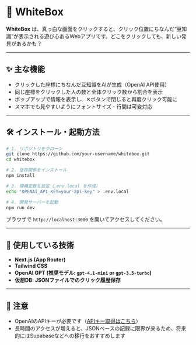 # 🧊 WhiteBox

**WhiteBox** は、真っ白な画面をクリックすると、クリック位置にちなんだ“豆知識”が表示される遊び心あるWebアプリです。どこをクリックしても、新しい発見があるかも？

---

## ✨ 主な機能

- クリックした座標にちなんだ豆知識をAIが生成（OpenAI API使用）
- 同じ座標をクリックした人の数と全体クリック数から割合を表示
- ポップアップで情報を表示し、✕ボタンで閉じると再度クリック可能に
- スマホでも見やすいようにフォントサイズ・行間は可変対応

---

## 🛠 インストール・起動方法

```bash
# 1. リポジトリをクローン
git clone https://github.com/your-username/whitebox.git
cd whitebox

# 2. 依存関係をインストール
npm install

# 3. 環境変数を設定（.env.local を作成）
echo "OPENAI_API_KEY=your-api-key" > .env.local

# 4. 開発サーバーを起動
npm run dev
```

ブラウザで `http://localhost:3000` を開いてアクセスしてください。

---

## 🧠 使用している技術

- **Next.js (App Router)**
- **Tailwind CSS**
- **OpenAI GPT (推奨モデル: `gpt-4.1-mini` or `gpt-3.5-turbo`)**
- **仮想DB: JSONファイルでのクリック履歴保存**

---

## 🔐 注意

- OpenAIのAPIキーが必要です（[APIキー取得はこちら](https://platform.openai.com/account/api-keys)）
- 長時間のアクセスが増えると、JSONベースの記録に限界が来るため、将来的にはSupabaseなどへの移行をおすすめします

